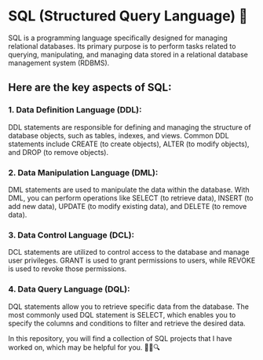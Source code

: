 # SQL (Structured Query Language) 🌟

SQL is a programming language specifically designed for managing relational databases. 
Its primary purpose is to perform tasks related to querying, manipulating, and managing data stored in a relational database management system (RDBMS). 

## Here are the key aspects of SQL:

### 1. **Data Definition Language (DDL):** 
DDL statements are responsible for defining and managing the structure of database objects, such as tables, indexes, and views. Common DDL statements include CREATE (to create objects), ALTER (to modify objects), and DROP (to remove objects).

### 2. **Data Manipulation Language (DML):** 
DML statements are used to manipulate the data within the database. With DML, you can perform operations like SELECT (to retrieve data), INSERT (to add new data), UPDATE (to modify existing data), and DELETE (to remove data).

### 3. **Data Control Language (DCL):** 
DCL statements are utilized to control access to the database and manage user privileges. GRANT is used to grant permissions to users, while REVOKE is used to revoke those permissions.

### 4. **Data Query Language (DQL):** 
DQL statements allow you to retrieve specific data from the database. The most commonly used DQL statement is SELECT, which enables you to specify the columns and conditions to filter and retrieve the desired data.

In this repository, you will find a collection of SQL projects that I have worked on, which may be helpful for you. 👨‍💻🔍
